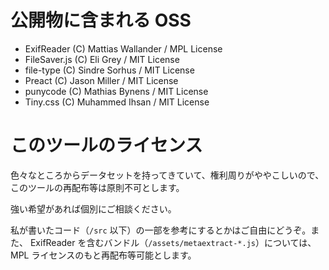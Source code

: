 # 公開物に含まれる OSS

- ExifReader (C) Mattias Wallander / MPL License
- FileSaver.js (C) Eli Grey / MIT License
- file-type (C) Sindre Sorhus / MIT License
- Preact (C) Jason Miller / MIT License
- punycode (C) Mathias Bynens / MIT License
- Tiny.css (C) Muhammed Ihsan / MIT License

# このツールのライセンス

色々なところからデータセットを持ってきていて、権利周りがややこしいので、このツールの再配布等は原則不可とします。

強い希望があれば個別にご相談ください。

私が書いたコード（`/src` 以下）の一部を参考にするとかはご自由にどうぞ。また、 ExifReader を含むバンドル（`/assets/metaextract-*.js`）については、 MPL ライセンスのもと再配布等可能とします。
